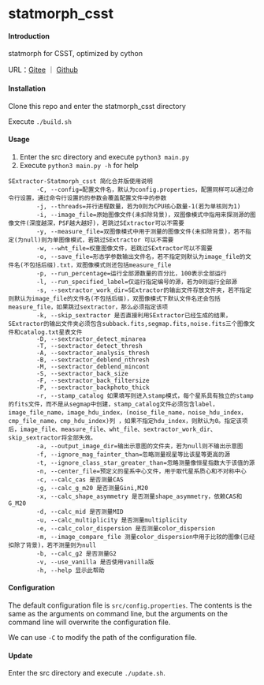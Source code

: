 # statmorph_csst

#### Introduction
statmorph for CSST, optimized by cython

URL：[Gitee](https://gitee.com/pentyum/statmorph_csst) ｜ [Github](https://github.com/pentyum/statmorph_csst)

#### Installation

Clone this repo and enter the statmorph_csst directory

Execute `./build.sh`

#### Usage

1.  Enter the src directory and execute `python3 main.py`
2.  Execute `python3 main.py -h` for help

```
SExtractor-Statmorph_csst 简化合并版使用说明
        -C, --config=配置文件名，默认为config.properties，配置同样可以通过命令行设置，通过命令行设置的的参数会覆盖配置文件中的参数
        -j, --threads=并行进程数量，若为0则为CPU核心数量-1(若为单核则为1)
        -i, --image_file=原始图像文件(未扣除背景)，双图像模式中指用来探测源的图像文件(深度越深，PSF越大越好)，若跳过SExtractor可以不需要
        -y, --measure_file=双图像模式中用于测量的图像文件(未扣除背景)，若不指定(为null)则为单图像模式，若跳过SExtractor 可以不需要
        -w, --wht_file=权重图像文件，若跳过SExtractor可以不需要
        -o, --save_file=形态学参数输出文件名，若不指定则默认为image_file的文件名(不包括后缀).txt，双图像模式则还包括measure_file
        -p, --run_percentage=运行全部源数量的百分比，100表示全部运行
        -l, --run_specified_label=仅运行指定编号的源，若为0则运行全部源
        -s, --sextractor_work_dir=SExtractor的输出文件存放文件夹，若不指定则默认为image_file的文件名(不包括后缀)，双图像模式下默认文件名还会包括measure_file，如果跳过sextractor，那么必须指定该项
        -k, --skip_sextractor 是否直接利用SExtractor已经生成的结果，SExtractor的输出文件夹必须包含subback.fits,segmap.fits,noise.fits三个图像文件和catalog.txt星表文件
        -D, --sextractor_detect_minarea
        -T, --sextractor_detect_thresh
        -A, --sextractor_analysis_thresh
        -B, --sextractor_deblend_nthresh
        -M, --sextractor_deblend_mincont
        -S, --sextractor_back_size
        -F, --sextractor_back_filtersize
        -P, --sextractor_backphoto_thick
        -r, --stamp_catalog 如果填写则进入stamp模式，每个星系具有独立的stamp的fits文件，而不是从segmap中创建，stamp_catalog文件必须包含label，image_file_name，image_hdu_index，(noise_file_name，noise_hdu_index，cmp_file_name，cmp_hdu_index)列 ，如果不指定hdu_index，则默认为0。指定该项后，image_file、measure_file、wht_file、sextractor_work_dir、skip_sextractor将全部失效。
        -a, --output_image_dir=输出示意图的文件夹，若为null则不输出示意图
        -f, --ignore_mag_fainter_than=忽略测量视星等比该星等更高的源
        -t, --ignore_class_star_greater_than=忽略测量像恒星指数大于该值的源
        -n, --center_file=预定义的星系中心文件，用于取代星系质心和不对称中心
        -c, --calc_cas 是否测量CAS
        -g, --calc_g_m20 是否测量Gini,M20
        -x, --calc_shape_asymmetry 是否测量shape_asymmetry，依赖CAS和G_M20
        -d, --calc_mid 是否测量MID
        -u, --calc_multiplicity 是否测量multiplicity
        -e, --calc_color_dispersion 是否测量color_dispersion
        -m, --image_compare_file 测量color_dispersion中用于比较的图像(已经扣除了背景)，若不测量则为null
        -b, --calc_g2 是否测量G2
        -v, --use_vanilla 是否使用vanilla版
        -h, --help 显示此帮助
```

#### Configuration
The default configuration file is `src/config.properties`. The contents is the same as the arguments on command line, but the arguments on the command line will overwrite the configuration file.

We can use `-C` to modify the path of the configuration file.

#### Update
Enter the src directory and execute `./update.sh`.
